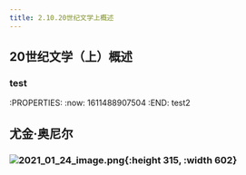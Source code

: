 ```yaml
---
title: 2.10.20世纪文学上概述
---
```


## 20世纪文学（上）概述
### test
:PROPERTIES:
:now: 1611488907504
:END:
test2
## 尤金·奥尼尔
### ![2021_01_24_image.png](https://cdn.logseq.com/%2F4f9c0a67-bcf1-4b26-b3c0-3c18c1de95ab254e0460-7628-44a5-9ab7-430a60fe1eb72021_01_24_image.png?Expires=4765089673&Signature=KC2aq7puJgck5ZFD8wMfXTNHLfw5eIeOVBB9E8QvM8D-qYf8i3GxxiGULWDISiej~2vg-TUHyQi5og3p7OocU8VwKjT3euk9R7XkKSUKEHka~UfYV99Sub99cZxBwtfCNQ8xZLLfh6R46xO-wzDrTBTezylIVJBpDGPyQN7r7uj1cSYa4L1dLRXpqU8WvOj1hM0ffmP-eR62f8VmzQSJq7n3L31iZRg~j-U3Mr206TEDoQAfs9xVqWJR9SBIJqcSHxzSGhA3ji0wTNimWBxLkAEpefg2HRklLsjRCIBamuFC8WUYMUKGMr6HKFxmDdNO3HohW9-76YRy95JTdx26-w__&Key-Pair-Id=APKAJE5CCD6X7MP6PTEA){:height 315, :width 602}
##
